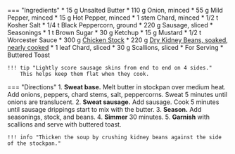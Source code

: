 === "Ingredients"
    * 15 g Unsalted Butter
    * 110 g Onion, minced
    * 55 g Mild Pepper, minced
    * 15 g Hot Pepper, minced
    * 1 stem Chard, minced
    * 1/2 t Kosher Salt
    * 1/4 t Black Peppercorn, ground
    * 220 g Sausage, sliced
    * Seasonings
        * 1 t Brown Sugar
        * 30 g Ketchup
        * 15 g Mustard
        * 1/2 t Worcester Sauce
    * 300 g [Chicken Stock](../stocks/meat-stock.md)
    * 220 g [Dry Kidney Beans, soaked, nearly cooked](../../legumes/beans/index.md)
    * 1 leaf Chard, sliced
    * 30 g Scallions, sliced
    * For Serving
        * Buttered Toast

    !!! tip "Lightly score sausage skins from end to end on 4 sides."
        This helps keep them flat when they cook.

=== "Directions"
    1. **Sweat base.** Melt butter in stockpan over medium heat. Add onions, peppers, chard stems, salt, peppercorns. Sweat 5 minutes until onions are translucent.
    2. **Sweat sausage.** Add sausage. Cook 5 minutes until sausage drippings start to mix with the butter.
    3. **Season.** Add seasonings, stock, and beans.
    4. **Simmer** 30 minutes.
    5. **Garnish** with scallions and serve with buttered toast.

    !!! info "Thicken the soup by crushing kidney beans against the side of the stockpan."

[^1]:
    Mitzewich, John. ["Billionaire’s Franks & Beans – Welcome to the Top 1% of Comfort Foods."](https://foodwishes.blogspot.com/2015/08/billionaires-franks-beans-welcome-to.html) *Food Wishes.* 28 August 2015.
